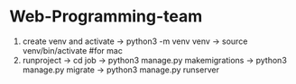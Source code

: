 # Web-Programming-team

1. create venv and activate
    -> python3 -m venv venv
    -> source venv/bin/activate  #for mac
2. runproject
    -> cd job
    -> python3 manage.py makemigrations
    -> python3 manage.py migrate
    -> python3 manage.py runserver

